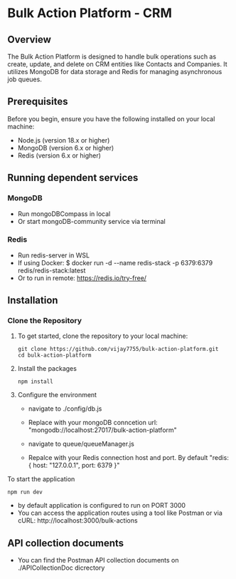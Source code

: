 # Bulk Action Platform - CRM

## Overview
The Bulk Action Platform is designed to handle bulk operations such as create, update, and delete on CRM entities like Contacts and Companies. It utilizes MongoDB for data storage and Redis for managing asynchronous job queues.

## Prerequisites
Before you begin, ensure you have the following installed on your local machine:
- Node.js (version 18.x or higher)
- MongoDB (version 6.x or higher)
- Redis (version 6.x or higher)


## Running dependent services

### MongoDB
- Run mongoDBCompass in local
- Or start mongoDB-community service via terminal

### Redis
- Run redis-server in WSL
- If using Docker: $ docker run -d --name redis-stack -p 6379:6379 redis/redis-stack:latest 
- Or to run in remote: https://redis.io/try-free/


## Installation

### Clone the Repository
1. To get started, clone the repository to your local machine:

    ```
    git clone https://github.com/vijay7755/bulk-action-platform.git
    cd bulk-action-platform
    ```

2. Install the packages

   ```
   npm install
   ```

3. Configure the environment
    - navigate to ./config/db.js
    - Replace with your mongoDB conncetion url: "mongodb://localhost:27017/bulk-action-platform"

    - navigate to queue/queueManager.js
    - Repalce with your Redis connection host and port. By default "redis: { host: "127.0.0.1", port: 6379 }"


To start the application
   ```
   npm run dev
   ```
   - by default application is configured to run on PORT 3000
   - You can access the application routes using a tool like Postman or via cURL: http://localhost:3000/bulk-actions

## API collection documents
   - You can find the Postman API  collection documents on ./APICollectionDoc dicrectory


   
